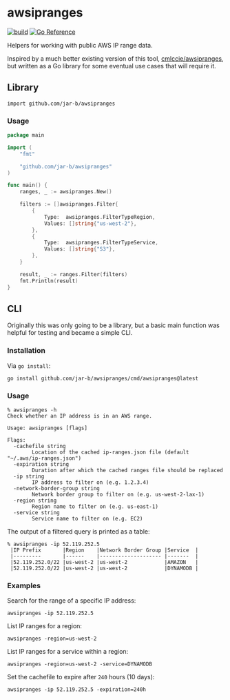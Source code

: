 # awsipranges
[![build](https://github.com/jar-b/awsipranges/actions/workflows/build.yml/badge.svg)](https://github.com/jar-b/awsipranges/actions/workflows/build.yml)
[![Go Reference](https://pkg.go.dev/badge/github.com/jar-b/awsipranges.svg)](https://pkg.go.dev/github.com/jar-b/awsipranges)

Helpers for working with public AWS IP range data.

Inspired by a much better existing version of this tool, [cmlccie/awsipranges](https://github.com/cmlccie/awsipranges), but written as a Go library for some eventual use cases that will require it.

## Library

`import github.com/jar-b/awsipranges`

### Usage

```go
package main

import (
	"fmt"

	"github.com/jar-b/awsipranges"
)

func main() {
	ranges, _ := awsipranges.New()

	filters := []awsipranges.Filter{
		{
			Type:  awsipranges.FilterTypeRegion,
			Values: []string{"us-west-2"},
		},
		{
			Type:  awsipranges.FilterTypeService,
			Values: []string{"S3"},
		},
	}

	result, _ := ranges.Filter(filters)
	fmt.Println(result)
}
```

## CLI

Originally this was only going to be a library, but a basic main function was helpful for testing and became a simple CLI.

### Installation

Via `go install`:

```console
go install github.com/jar-b/awsipranges/cmd/awsipranges@latest
```

### Usage

```console
% awsipranges -h
Check whether an IP address is in an AWS range.

Usage: awsipranges [flags]

Flags:
  -cachefile string
        Location of the cached ip-ranges.json file (default "~/.aws/ip-ranges.json")
  -expiration string
        Duration after which the cached ranges file should be replaced
  -ip string
        IP address to filter on (e.g. 1.2.3.4)
  -network-border-group string
        Network border group to filter on (e.g. us-west-2-lax-1)
  -region string
        Region name to filter on (e.g. us-east-1)
  -service string
        Service name to filter on (e.g. EC2)
```

The output of a filtered query is printed as a table:

```console
% awsipranges -ip 52.119.252.5
 |IP Prefix       |Region    |Network Border Group |Service  |
 |---------       |------    |-------------------- |-------  |
 |52.119.252.0/22 |us-west-2 |us-west-2            |AMAZON   |
 |52.119.252.0/22 |us-west-2 |us-west-2            |DYNAMODB |
```

### Examples

Search for the range of a specific IP address:

```console
awsipranges -ip 52.119.252.5
```

List IP ranges for a region:

```console
awsipranges -region=us-west-2
```

List IP ranges for a service within a region:

```console
awsipranges -region=us-west-2 -service=DYNAMODB
```

Set the cachefile to expire after `240` hours (10 days):

```console
awsipranges -ip 52.119.252.5 -expiration=240h
```
